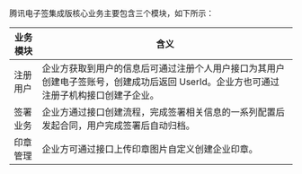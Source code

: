 腾讯电子签集成版核心业务主要包含三个模块，如下所示：

| 业务模块 | 含义 |
|---------|---------|
| 注册用户 | 企业方获取到用户的信息后可通过注册个人用户接口为其用户创建电子签账号，创建成功后返回 UserId。企业方也可通过注册子机构接口创建子企业。 |
| 签署业务 | 企业方通过接口创建流程，完成签署相关信息的一系列配置后发起合同，用户完成签署后自动归档。 |
| 印章管理 | 企业方可通过接口上传印章图片自定义创建企业印章。 |
